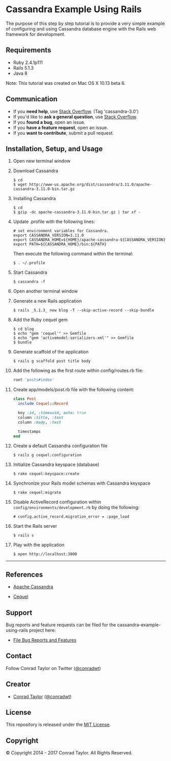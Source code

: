 Cassandra Example Using Rails
=============================

The purpose of this step by step tutorial is to provide a very simple example of configuring and using Cassandra database engine with the Rails web framework for development.

## Requirements

- Ruby 2.4.1p111
- Rails 5.1.3
- Java 8

Note:  This tutorial was created on Mac OS X 10.13 beta 6.

## Communication

- If you **need help**, use [Stack Overflow](http://stackoverflow.com/questions/tagged/cassandra-3.0). (Tag 'cassandra-3.0')
- If you'd like to **ask a general question**, use [Stack Overflow](http://stackoverflow.com/questions/tagged/cassandra-3.0).
- If you **found a bug**, open an issue.
- If you **have a feature request**, open an issue.
- If you **want to contribute**, submit a pull request.

## Installation, Setup, and Usage

1.  Open new terminal window

2.  Download Cassandra

    ```
    $ cd
    $ wget http://www-us.apache.org/dist/cassandra/3.11.0/apache-cassandra-3.11.0-bin.tar.gz
    ```

3.  Installing Cassandra

    ```
    $ cd
    $ gzip -dc apache-cassandra-3.11.0-bin.tar.gz | tar xf -
    ```

4.  Update .profile with the following lines:

    ```
    # set environment variables for Cassandra.
    export CASSANDRA_VERSION=3.11.0
    export CASSANDRA_HOME=${HOME}/apache-cassandra-${CASSANDRA_VERSION}
    export PATH=${CASSANDRA_HOME}/bin:${PATH}
    ```

    Then execute the following command within the terminal:

    ```
    $ . ~/.profile
    ```
5.  Start Cassandra

    ```
    $ cassandra -f
    ```
6.  Open another terminal window

7.  Generate a new Rails application

    ```
    $ rails _5.1.3_ new blog -T --skip-active-record --skip-bundle
    ```

8.  Add the Ruby cequel gem

    ```
    $ cd blog
    $ echo "gem 'cequel'" >> Gemfile
    $ echo "gem 'activemodel-serializers-xml'" >> Gemfile
    $ bundle
    ```

9.  Generate scaffold of the application

    ```
    $ rails g scaffold post title body
    ```

10.  Add the following as the first route within config/routes.rb file:

     ```ruby
     root 'posts#index'
     ```

11.  Create app/models/post.rb file with the following content:

     ```ruby
     class Post
       include Cequel::Record

       key :id, :timeuuid, auto: true
       column :title, :text
       column :body, :text

       timestamps
     end
     ```

12.  Create a default Cassandra configuration file

     ```
     $ rails g cequel:configuration
     ```

13.  Initialize Cassandra keyspace (database)

     ```
     $ rake cequel:keyspace:create
     ```

14.  Synchronize your Rails model schemas with Cassandra keyspace

     ```
     $ rake cequel:migrate
     ```

15.  Disable ActiveRecord configuration within `config/environments/development.rb`
     by doing the following:

     ```
     # config.active_record.migration_error = :page_load
     ```

16.  Start the Rails server

     ```
     $ rails s
     ```

17. Play with the application

    ```
    $ open http://localhost:3000
    ```
---

## References

* [Apache Cassandra](http://cassandra.apache.org)

* [Cequel](https://github.com/cequel/cequel)

## Support

Bug reports and feature requests can be filed for the cassandra-example-using-rails project here:

* [File Bug Reports and Features](https://github.com/conradwt/cassandra-example-using-rails/issues)

## Contact

Follow Conrad Taylor on Twitter ([@conradwt](https://twitter.com/conradwt))

## Creator

- [Conrad Taylor](http://github.com/conradwt) ([@conradwt](https://twitter.com/conradwt))

## License

This repository is released under the [MIT License](http://www.opensource.org/licenses/MIT).

## Copyright

&copy; Copyright 2014 - 2017 Conrad Taylor. All Rights Reserved.
